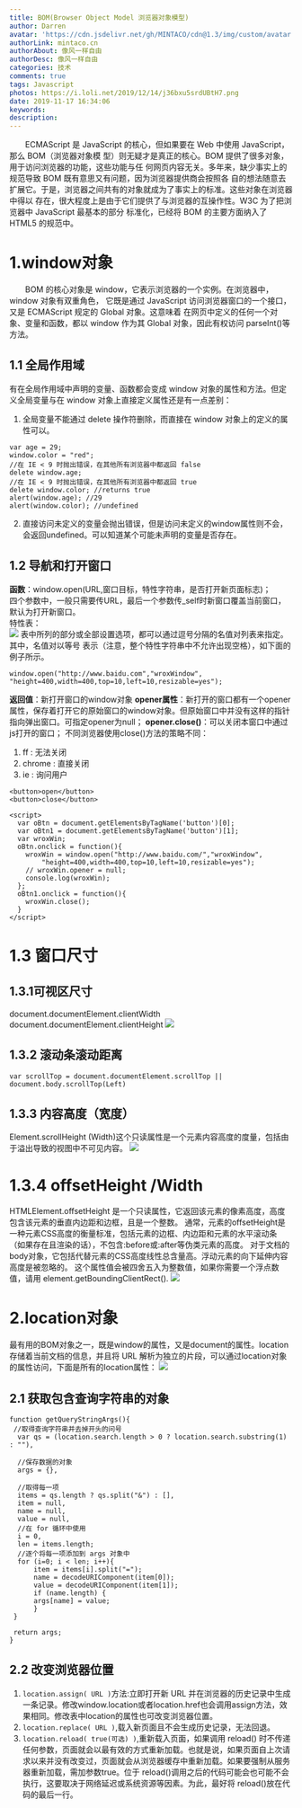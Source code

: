 ```yaml
---
title: BOM(Browser Object Model 浏览器对象模型)
author: Darren
avatar: 'https://cdn.jsdelivr.net/gh/MINTACO/cdn@1.3/img/custom/avatar.jpg'
authorLink: mintaco.cn
authorAbout: 像风一样自由
authorDesc: 像风一样自由
categories: 技术
comments: true
tags: Javascript
photos: https://i.loli.net/2019/12/14/j36bxu5srdUBtH7.png
date: 2019-11-17 16:34:06
keywords:
description:
---
```

&emsp;&emsp;ECMAScript 是 JavaScript 的核心，但如果要在 Web 中使用 JavaScript，那么 BOM（浏览器对象模
型）则无疑才是真正的核心。BOM 提供了很多对象，用于访问浏览器的功能，这些功能与任
何网页内容无关。多年来，缺少事实上的规范导致 BOM 既有意思又有问题，因为浏览器提供商会按照各
自的想法随意去扩展它。于是，浏览器之间共有的对象就成为了事实上的标准。这些对象在浏览器中得以
存在，很大程度上是由于它们提供了与浏览器的互操作性。W3C 为了把浏览器中 JavaScript 最基本的部分
标准化，已经将 BOM 的主要方面纳入了 HTML5 的规范中。

# 1.window对象
&emsp;&emsp;BOM 的核心对象是 window，它表示浏览器的一个实例。在浏览器中，window 对象有双重角色，
它既是通过 JavaScript 访问浏览器窗口的一个接口，又是 ECMAScript 规定的 Global 对象。这意味着
在网页中定义的任何一个对象、变量和函数，都以 window 作为其 Global 对象，因此有权访问
parseInt()等方法。
## 1.1 全局作用域
有在全局作用域中声明的变量、函数都会变成 window 对象的属性和方法。但定义全局变量与在 window 对象上直接定义属性还是有一点差别：
1. 全局变量不能通过 delete 操作符删除，而直接在 window 对象上的定义的属性可以。
```
var age = 29;
window.color = "red";
//在 IE < 9 时抛出错误，在其他所有浏览器中都返回 false
delete window.age;
//在 IE < 9 时抛出错误，在其他所有浏览器中都返回 true
delete window.color; //returns true
alert(window.age); //29
alert(window.color); //undefined
```
2. 直接访问未定义的变量会抛出错误，但是访问未定义的window属性则不会，会返回undefined。可以知道某个可能未声明的变量是否存在。
## 1.2 导航和打开窗口
**函数**：window.open(URL,窗口目标，特性字符串，是否打开新页面标志)；  
四个参数中，一般只需要传URL，最后一个参数传_self时新窗口覆盖当前窗口，默认为打开新窗口。  
特性表：  
![](https://i.loli.net/2019/11/19/xvFCBrUjIfqQHDL.png)
表中所列的部分或全部设置选项，都可以通过逗号分隔的名值对列表来指定。其中，名值对以等号
表示（注意，整个特性字符串中不允许出现空格），如下面的例子所示。
```
window.open("http://www.baidu.com","wroxWindow",
"height=400,width=400,top=10,left=10,resizable=yes");
```
**返回值**：新打开窗口的window对象
**opener属性**：新打开的窗口都有一个opener属性，保存着打开它的原始窗口的window对象。但原始窗口中并没有这样的指针指向弹出窗口。可指定opener为null；
**opener.close()**：可以关闭本窗口中通过js打开的窗口；
不同浏览器使用close()方法的策略不同：
 1. ff : 无法关闭
 2. chrome : 直接关闭
 3. ie : 询问用户

```
<button>open</button>
<button>close</button>

<script>
  var oBtn = document.getElementsByTagName('button')[0];
  var oBtn1 = document.getElementsByTagName('button')[1];
  var wroxWin; 
  oBtn.onclick = function(){
    wroxWin = window.open("http://www.baidu.com/","wroxWindow",
        "height=400,width=400,top=10,left=10,resizable=yes");
    // wroxWin.opener = null;
    console.log(wroxWin);
  };
  oBtn1.onclick = function(){
    wroxWin.close();
  }
</script> 
```
# 1.3 窗口尺寸
## 1.3.1可视区尺寸
document.documentElement.clientWidth
document.documentElement.clientHeight
![](https://i.loli.net/2019/11/20/EZJQWcSzdMA4w3R.png)
## 1.3.2 滚动条滚动距离
```var scrollTop = document.documentElement.scrollTop || document.body.scrollTop(Left)```
## 1.3.3 内容高度（宽度）
Element.scrollHeight (Width)这个只读属性是一个元素内容高度的度量，包括由于溢出导致的视图中不可见内容。
![](https://i.loli.net/2019/11/20/oOgEMeRGT6qQ3Zn.png)
# 1.3.4  offsetHeight /Width
HTMLElement.offsetHeight 是一个只读属性，它返回该元素的像素高度，高度包含该元素的垂直内边距和边框，且是一个整数。
通常，元素的offsetHeight是一种元素CSS高度的衡量标准，包括元素的边框、内边距和元素的水平滚动条（如果存在且渲染的话），不包含:before或:after等伪类元素的高度。
对于文档的body对象，它包括代替元素的CSS高度线性总含量高。浮动元素的向下延伸内容高度是被忽略的。 
这个属性值会被四舍五入为整数值，如果你需要一个浮点数值，请用 element.getBoundingClientRect().
![](https://i.loli.net/2019/11/20/pMmjAqbvItWC9ha.png)

# 2.location对象
最有用的BOM对象之一，既是window的属性，又是document的属性。location存储着当前文档的信息，并且将 URL 解析为独立的片段，可以通过location对象的属性访问，下面是所有的location属性：
![](https://i.loli.net/2019/11/20/TIFaBu38SzwVxWt.png)

## 2.1 获取包含查询字符串的对象
```
function getQueryStringArgs(){ 
 //取得查询字符串并去掉开头的问号
  var qs = (location.search.length > 0 ? location.search.substring(1) : ""), 
  
  //保存数据的对象
  args = {}, 
  
  //取得每一项
  items = qs.length ? qs.split("&") : [], 
  item = null, 
  name = null, 
  value = null, 
  //在 for 循环中使用
  i = 0, 
  len = items.length; 
  //逐个将每一项添加到 args 对象中
  for (i=0; i < len; i++){ 
      item = items[i].split("="); 
      name = decodeURIComponent(item[0]); 
      value = decodeURIComponent(item[1]); 
      if (name.length) { 
      args[name] = value; 
      } 
 } 
 
 return args; 
} 
```
## 2.2 改变浏览器位置
1. ```location.assign( URL )```方法:立即打开新 URL 并在浏览器的历史记录中生成一条记录。修改window.location或者location.href也会调用assign方法，效果相同。修改表中location的属性也可改变浏览器位置。
2. ```location.replace( URL )```,载入新页面且不会生成历史记录，无法回退。
3. ```location.reload( true(可选) )```,重新载入页面，如果调用 reload()
时不传递任何参数，页面就会以最有效的方式重新加载。也就是说，如果页面自上次请求以来并没有改变过，页面就会从浏览器缓存中重新加载。如果要强制从服务器重新加载，需加参数true。位于 reload()调用之后的代码可能会也可能不会执行，这要取决于网络延迟或系统资源等因素。为此，最好将 reload()放在代码的最后一行。

